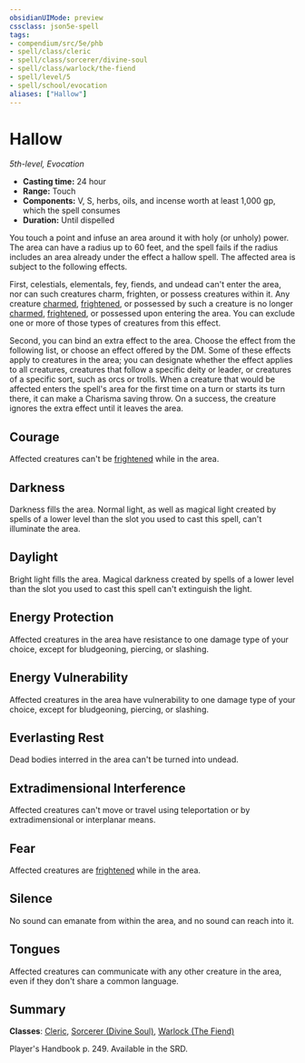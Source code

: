 ```yaml
---
obsidianUIMode: preview
cssclass: json5e-spell
tags:
- compendium/src/5e/phb
- spell/class/cleric
- spell/class/sorcerer/divine-soul
- spell/class/warlock/the-fiend
- spell/level/5
- spell/school/evocation
aliases: ["Hallow"]
---
```

# Hallow
*5th-level, Evocation*  

- **Casting time:** 24 hour
- **Range:** Touch
- **Components:** V, S, herbs, oils, and incense worth at least 1,000 gp, which the spell consumes
- **Duration:** Until dispelled

You touch a point and infuse an area around it with holy (or unholy) power. The area can have a radius up to 60 feet, and the spell fails if the radius includes an area already under the effect a hallow spell. The affected area is subject to the following effects.

First, celestials, elementals, fey, fiends, and undead can't enter the area, nor can such creatures charm, frighten, or possess creatures within it. Any creature [charmed](../../5e-rules/conditions.md##charmed), [frightened](../../5e-rules/conditions.md.md##frightened), or possessed by such a creature is no longer [charmed](../../5e-rules/conditions.md##charmed), [frightened](../../5e-rules/conditions.md##frightened), or possessed upon entering the area. You can exclude one or more of those types of creatures from this effect.

Second, you can bind an extra effect to the area. Choose the effect from the following list, or choose an effect offered by the DM. Some of these effects apply to creatures in the area; you can designate whether the effect applies to all creatures, creatures that follow a specific deity or leader, or creatures of a specific sort, such as orcs or trolls. When a creature that would be affected enters the spell's area for the first time on a turn or starts its turn there, it can make a Charisma saving throw. On a success, the creature ignores the extra effect until it leaves the area.

## Courage

Affected creatures can't be [frightened](../../5e-rules/conditions.md.md.md##frightened) while in the area.

## Darkness

Darkness fills the area. Normal light, as well as magical light created by spells of a lower level than the slot you used to cast this spell, can't illuminate the area.

## Daylight

Bright light fills the area. Magical darkness created by spells of a lower level than the slot you used to cast this spell can't extinguish the light.

## Energy Protection

Affected creatures in the area have resistance to one damage type of your choice, except for bludgeoning, piercing, or slashing.

## Energy Vulnerability

Affected creatures in the area have vulnerability to one damage type of your choice, except for bludgeoning, piercing, or slashing.

## Everlasting Rest

Dead bodies interred in the area can't be turned into undead.

## Extradimensional Interference

Affected creatures can't move or travel using teleportation or by extradimensional or interplanar means.

## Fear

Affected creatures are [frightened](../../5e-rules/conditions.md##frightened) while in the area.

## Silence

No sound can emanate from within the area, and no sound can reach into it.

## Tongues

Affected creatures can communicate with any other creature in the area, even if they don't share a common language.

## Summary

**Classes**: [Cleric](../classes/cleric.md#), [Sorcerer (Divine Soul)](../classes/sorcerer-divine-soul-xge.md#), [Warlock (The Fiend)](../classes/warlock-the-fiend.md#)

Player's Handbook p. 249. Available in the SRD.